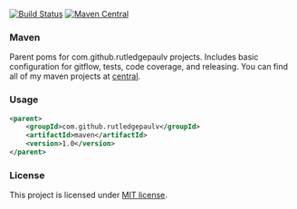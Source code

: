 [![Build Status](https://travis-ci.org/RutledgePaulV/maven.svg?branch=master)](https://travis-ci.org/RutledgePaulV/maven)
[![Maven Central](https://maven-badges.herokuapp.com/maven-central/com.github.rutledgepaulv/maven/badge.svg)](https://maven-badges.herokuapp.com/maven-central/com.github.rutledgepaulv/maven)

### Maven
Parent poms for com.github.rutledgepaulv projects. Includes basic configuration
for gitflow, tests, code coverage, and releasing. You can find all of my maven projects at 
[central](http://mvnrepository.com/artifact/com.github.rutledgepaulv).

### Usage
```xml
<parent>
    <groupId>com.github.rutledgepaulv</groupId>
    <artifactId>maven</artifactId>
    <version>1.0</version>
</parent>
```

### License
This project is licensed under [MIT license](http://opensource.org/licenses/MIT).

